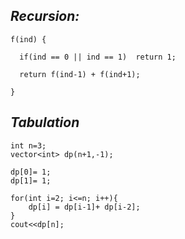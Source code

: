 ## *Recursion:*

```
f(ind) {

  if(ind == 0 || ind == 1)  return 1;

  return f(ind-1) + f(ind+1);

}
```

## *Tabulation*

```
int n=3;
vector<int> dp(n+1,-1);
  
dp[0]= 1;
dp[1]= 1;
  
for(int i=2; i<=n; i++){
    dp[i] = dp[i-1]+ dp[i-2];
}
cout<<dp[n];  
```
